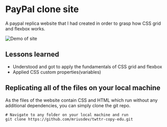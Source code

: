 # PayPal clone site
A paypal replica website that I had created in order to grasp how CSS grid and flexbox works.

![Demo of site](gif/desktop_view.gif)

## Lessons learned
- Understood and got to apply the fundamentals of CSS grid and flexbox
- Applied CSS custom properties(variables) 

## Replicating all of the files on your local machine
As the files of the website contain CSS and HTML which run without any additional dependencies, you can simply clone the git repo.
```
# Navigate to any folder on your local machine and run
git clone https://github.com/mriusdev/twttr-copy-edu.git
```
